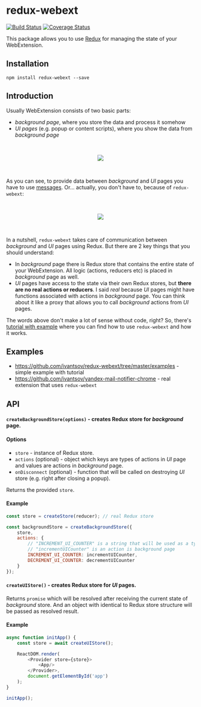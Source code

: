 # redux-webext

[![Build Status](https://travis-ci.org/ivantsov/redux-webext.svg?branch=master)](https://travis-ci.org/ivantsov/redux-webext)
[![Coverage Status](https://coveralls.io/repos/github/ivantsov/redux-webext/badge.svg?branch=master)](https://coveralls.io/github/ivantsov/redux-webext?branch=master)

This package allows you to use [Redux](https://github.com/reactjs/redux) for managing the state of your WebExtension.

## Installation

`npm install redux-webext --save`

## Introduction

Usually WebExtension consists of two basic parts:
 
* _background page_, where you store the data and process it somehow
* _UI pages_ (e.g. popup or content scripts), where you show the data from _background page_

<br/>
<p align="center">
  <img src="https://cloud.githubusercontent.com/assets/1555792/19413626/dd0f33be-9332-11e6-801f-090ffb8eced4.png"/>
</p>
<br/>

As you can see, to provide data between _background_ and _UI_ pages you have to use [messages](https://developer.chrome.com/extensions/messaging). Or... actually, you don't have to, because of `redux-webext`:

<br/>
<p align="center">
  <img src="https://cloud.githubusercontent.com/assets/1555792/19413725/21031a42-9336-11e6-85ce-d5dc63104936.png"/>
</p>
<br/>

In a nutshell, `redux-webext` takes care of communication between _background_ and _UI_ pages using Redux. But there are 2 key things that you should understand:

* In _background_ page there is Redux store that contains the entire state of your WebExtension. All logic (actions, reducers etc) is placed in _background_ page as well.
* _UI_ pages have access to the state via their own Redux stores, but **there are no real actions or reducers**. I said *real* because _UI_ pages might have functions associated with actions in _background_ page. You can think about it like a proxy that allows you to call _background_ actions from _UI_ pages.

The words above don't make a lot of sense without code, right? So, there's [tutorial with example](https://github.com/ivantsov/redux-webext/tree/master/examples) where you can find how to use `redux-webext` and how it works.

## Examples

* https://github.com/ivantsov/redux-webext/tree/master/examples - simple example with tutorial 
* https://github.com/ivantsov/yandex-mail-notifier-chrome - real extension that uses `redux-webext`

## API

#### `createBackgroundStore(options)` - creates Redux store for _background_ page.

#### Options

- `store` - instance of Redux store.
- `actions` (optional) - object which keys are types of actions in _UI_ page and values are actions in _background_ page.
- `onDisconnect` (optional) - function that will be called on destroying _UI_ store (e.g. right after closing a popup).

Returns the provided `store`.

#### Example

```js
const store = createStore(reducer); // real Redux store

const backgroundStore = createBackgroundStore({
    store,
    actions: {
        // "INCREMENT_UI_COUNTER" is a string that will be used as a type of action in UI page
        // "incrementUICounter" is an action is background page
        INCREMENT_UI_COUNTER: incrementUICounter,
        DECREMENT_UI_COUNTER: decrementUICounter
    }
});
```

#### `createUIStore()` - creates Redux store for _UI_ pages.

Returns `promise` which will be resolved after receiving the current state of _background_ store. And an object with identical to Redux store structure will be passed as resolved result.

#### Example

```js
async function initApp() {
    const store = await createUIStore();

    ReactDOM.render(
        <Provider store={store}>
            <App/>
        </Provider>,
        document.getElementById('app')
    );
}

initApp();
```
